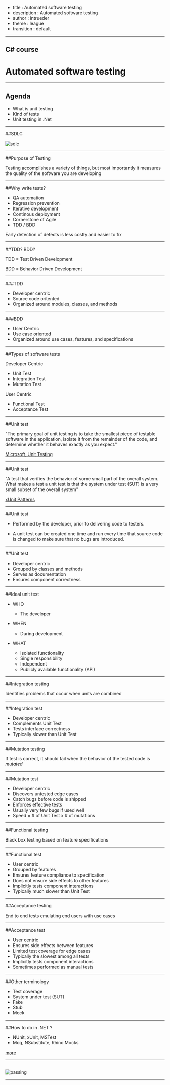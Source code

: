 - title : Automated software testing
- description : Automated software testing
- author : intrueder
- theme : league
- transition : default

***
## C# course
# Automated software testing

***
## Agenda

- What is unit testing
- Kind of tests
- Unit testing in .Net

***

##SDLC

![sdlc](images/sdlc.png)

***

##Purpose of Testing

Testing accomplishes a variety of things, but most importantly it measures the quality of the software you are developing

***

##Why write tests?

- QA automation
- Regression prevention
- Iterative development
- Continous deployment
- Cornerstone of Agile
- TDD / BDD

Early detection of defects is less costly and easier to fix

***

##TDD? BDD?

TDD = Test Driven Development

BDD = Behavior Driven Development

---

###TDD

- Developer centric
- Source code oritented
- Organized around modules, classes, and methods

---

###BDD

- User Centric
- Use case oriented
- Organized around use cases, features, and specifications

***

##Types of software tests

Developer Centric

- Unit Test
- Integration Test
- Mutation Test

User Centric

- Functional Test
- Acceptance Test

***

##Unit test

"The primary goal of unit testing is to take the smallest piece of testable software in the application, isolate it from the remainder of the code, and determine whether it behaves exactly as you expect."

[Microsoft, Unit Testing](https://msdn.microsoft.com/en-us/library/aa292197.aspx)

---

##Unit test

"A test that verifies the behavior of some small part of the overall system. What makes a test a unit test is that the system under test (SUT) is a very small subset of the overall system"

[xUnit Patterns](http://xunitpatterns.com/unit%20test.html)

---

##Unit test

- Performed by the developer, prior to delivering code to testers.
 
- A unit test can be created one time and run every time that source code is changed to make sure that no bugs are introduced.

***

##Unit test

- Developer centric
- Grouped by classes and methods
- Serves as documentation
- Ensures component correctness

***

##Ideal unit test

- WHO
   - The developer

- WHEN
   - During development

- WHAT
   - Isolated functionality
   - Single responsibility
   - Independent
   - Publicly available functionality (API)

***

##Integration testing

Identifies problems that occur when units are combined

---

##Integration test

- Developer centric
- Complements Unit Test
- Tests interface correctness
- Typically slower than Unit Test

***

##Mutation testing

If test is correct, it should fail when the behavior of the tested code is _mutated_

---

##Mutation test

- Developer centric
- Discovers untested edge cases
- Catch bugs before code is shipped
- Enforces effective tests
- Usually very few bugs if used well
- Speed = # of Unit Test x # of mutations

***

##Functional testing

Black box testing based on feature specifications

---

##Functional test

- User centric
- Grouped by features
- Ensures feature compliance to specification
- Does not ensure side effects to other features
- Implicitly tests component interactions
- Typically much slower than Unit Test

***

##Acceptance testing

End to end tests emulating end users with use cases

---

##Acceptance test

- User centric
- Ensures side effects between features
- Limited test coverage for edge cases
- Typically the slowest among all tests
- Implicitly tests component interactions
- Sometimes performed as manual tests

---

##Other terminology

- Test coverage
- System under test (SUT)
- Fake
- Stub
- Mock

***

##How to do in .NET ?

- NUnit, xUnit, MSTest
- Moq, NSubstitute, Rhino Mocks

[more](https://github.com/dariusz-wozniak/List-of-Testing-Tools-and-Frameworks-for-.NET)

***

##

![passing](images/passing.jpg)

***